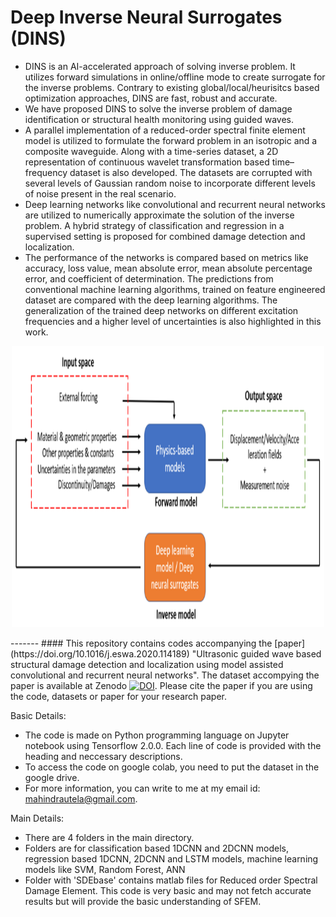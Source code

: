 # Deep Inverse Neural Surrogates (DINS)
* DINS is an AI-accelerated approach of solving inverse problem. It utilizes forward simulations in online/offline mode to create surrogate for the inverse problems. Contrary to existing global/local/heurisitcs based optimization approaches, DINS are fast, robust and accurate.
* We have proposed DINS to solve the inverse problem of damage identification or structural health monitoring using guided waves.
* A parallel implementation of a reduced-order spectral finite element model is utilized to formulate the forward problem in an isotropic and a composite waveguide. Along with a time-series dataset, a 2D representation of continuous wavelet transformation based time–frequency dataset is also developed. The datasets are corrupted with several levels of Gaussian random noise to incorporate different levels of noise present in the real scenario.
* Deep learning networks like convolutional and recurrent neural networks are utilized to numerically approximate the solution of the inverse problem. A hybrid strategy of classification and regression in a supervised setting is proposed for combined damage detection and localization.
* The performance of the networks is compared based on metrics like accuracy, loss value, mean absolute error, mean absolute percentage error, and coefficient of determination. The predictions from conventional machine learning algorithms, trained on feature engineered dataset are compared with the deep learning algorithms. The generalization of the trained deep networks on different excitation frequencies and a higher level of uncertainties is also highlighted in this work.
<p align="center">
  <img src="images/DINS.PNG" width="500" height="450" />
</p>
-------
#### This repository contains codes accompanying the [paper](https://doi.org/10.1016/j.eswa.2020.114189) "Ultrasonic guided wave based structural damage detection and localization using model assisted convolutional and recurrent neural networks". The dataset accompying the paper is available at Zenodo <a href="https://doi.org/10.5281/zenodo.13844147"><img src="https://zenodo.org/badge/DOI/10.5281/zenodo.13844147.svg" alt="DOI"></a>.
Please cite the paper if you are using the code, datasets or paper for your research paper. 

Basic Details:
* The code is made on Python programming language on Jupyter notebook using Tensorflow 2.0.0. Each line of code is provided with the heading and neccessary descriptions.
* To access the code on google colab, you need to put the dataset in the google drive.
* For more information, you can write to me at my email id: mahindrautela@gmail.com.

Main Details:
* There are 4 folders in the main directory.
* Folders are for classification based 1DCNN and 2DCNN models, regression based 1DCNN, 2DCNN and LSTM models, machine learning models like SVM, Random Forest, ANN
* Folder with 'SDEbase' contains matlab files for Reduced order Spectral Damage Element. This code is very basic and may not fetch accurate results but will provide the basic understanding of SFEM.
